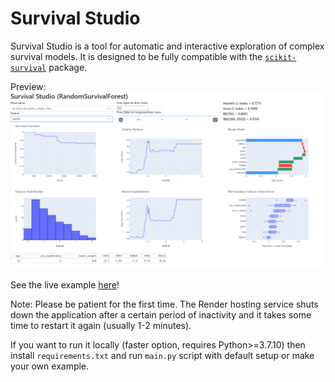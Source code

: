 # Survival Studio

Survival Studio is a tool for automatic and interactive exploration of complex survival models. It is designed to be fully compatible with the [`scikit-survival`](https://scikit-survival.readthedocs.io/en/stable/) package.

Preview:
![img](misc/survival_studio_example_v2.png)

See the live example [here](https://survival-studio.onrender.com)!

Note: Please be patient for the first time. The Render hosting service shuts down the application after a certain period of inactivity and it takes some time to restart it again (usually 1-2 minutes).

If you want to run it locally (faster option, requires Python>=3.7.10) then install `requirements.txt` and run `main.py` script with default setup or make your own example.
